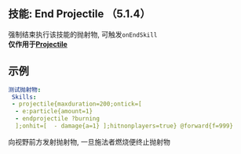技能: End Projectile （5.1.4）
--------------------------

强制结束执行该技能的抛射物, 可触发`onEndSkill`  
**仅作用于[Projectile](/技能/列表/projectile)**

示例
--------

```yaml
测试抛射物:
 Skills:
 - projectile{maxduration=200;ontick=[
  - e:particle{amount=1}
  - endprojectile ?burning
  ];onhit=[  - damage{a=1} ];hitnonplayers=true} @forward{f=999}
```
向视野前方发射抛射物, 一旦施法者燃烧便终止抛射物